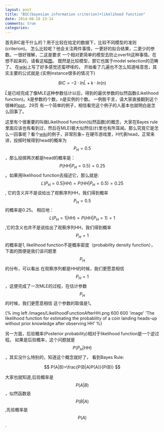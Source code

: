```yaml
---
layout: post
title: "BIC(bayesian information criterion)+likelihood function"
date: 2014-08-18 23:14
comments: true
categories: 
---
```

首先BIC是干什么的？用于比较在给定的数据下，比较不同模型的准则(criterion)。
怎么比较呢？他会关注两件事情，一更好的拟合结果，二更少的参数。一很好理解，二这是要求
一个相对更简单的模型去防止overfit这种事情。在想不起来的，请看这幅[图](http://zoonek2.free.fr/UNIX/48_R/g883.png)。
既然是比较模型，那它也属于model selection的范畴了。
在[wiki](http://en.wikipedia.org/wiki/Bayesian_information_criterion)上写了好多感觉还蛮啰嗦的，
开始看了几遍也不怎么知道啥意思，其实主要的公式就是:(实例instance很多的情况下)

$$BIC = -2\cdot ln \hat{L}+k\cdot ln(n)$$

$\hat{L}$是已经完成了像MLE这种参数估计以后，得到的最优参数的似然函数(Likelihood function)。k是参数的个数，n是实例的个数。
一例胜千言，请大家直接翻到这个很棒的[ppt](http://hea-www.cfa.harvard.edu/astrostat/Stat310_0910/dr_20100323_mle.pdf)，29页
有一个简单的例子，相信看完这个例子的人基本也就明白是怎么回事了。

这里有个很重要的叫做Likelihood function(似然函数)的概念，大家在Bayes rule里面应该也有看到过，然后在MLE(极大似然估计)里也有所耳闻。那么究竟它是怎么一回事呢？看个[wiki](http://en.wikipedia.org/wiki/Likelihood_function)的例子，非常形象~
在硬币游戏里，H代表head，正常来讲，投掷时候得到head的概率为$$P_{H}=0.5$$，那么投掷两次都是head的概率是：
$$P(HH | P_{H}=0.5) = 0.25$$。如果用likelihood function去描述它，那么就是: $$L(P_{H}=0.5 | HH)=P(HH | P_{H}=0.5) = 0.25$$,
它的含义并不是说给出了观察序列HH，我们得到概率$$P_{H}=0.5$$的概率是0.25。
相应地：$$L(P_{H}=1 | HH)=P(HH | P_{H}=1) = 1$$,它的含义也并不是说给出了观察序列HH，我们得到概率$$P_{H}=1$$的概率是1,
likelihood function不是概率密度（probability density function），下面的图便是我们该问题里$$P_{H}$$的分布，可以看出
在观察序列都是HH的时候，我们更愿意相信$$P_{H}=1$$，这便完成了一次MLE的过程，在估计参数$$P_{H}$$的时候，我们更愿意相信
这个参数的取值是1。

{% img left /images/LikelihoodFunctionAfterHH.png 600 600 'image' 'The likelihood function for estimating the probability of a coin landing heads-up without prior knowledge after observing HH' %}

另一方面，后验概率(Posterior probability)相对于likelihood function是一个逆过程。
如果是后验概率，这个问题就是$$P(P_{H} | HH)$$，其实没什么特别的，知道这个概念就好了，
看到Bayes Rule:

$$
P(A|B)=\frac{P(B|A)P(A)}{P(B)}
$$

大家也就知道,后验概率是$$P(A|B)$$，似然函数是$$P(B|A)$$
,先验概率是$$P(A)$$.

